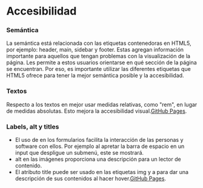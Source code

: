 

# Accesibilidad

### Semántica

La semántica está relacionada con las etiquetas contenedoras en HTML5, por ejemplo: header, main, sidebar y footer. Estas agregan información importante para aquellos que tengan problemas con la visualización de la página. Les permite a estos usuarios orientarse en qué sección de la página se encuentran.
Por eso, es importante utilizar las diferentes etiquetas que HTML5 ofrece para tener la mejor semántica posible y la accesibilidad.

### Textos
Respecto a los textos en mejor usar medidas relativas, como "rem", en lugar de medidas absolutas. Esto mejora la accesibilidad visual.[GitHub Pages](https://github.com/Jesus-Angel-VS/mis_practicas_web/tree/css/accesibilidad/texto).

### Labels, alt y titles
- El uso de <label> en los formularios facilita la interacción de las personas y software con ellos. Por ejemplo al apretar la barra de espacio en un input que despligue un submenú, este se mostrará.
- alt en las imágenes proporciona una descripción para un lector de contenido.
- El atributo title puede ser usado en las etiquetas img y a para dar una descripción de sus contenidos al hacer hover.[GitHub Pages](https://github.com/Jesus-Angel-VS/mis_practicas_web/tree/css/accesibilidad/claseLabelAltTitle).

